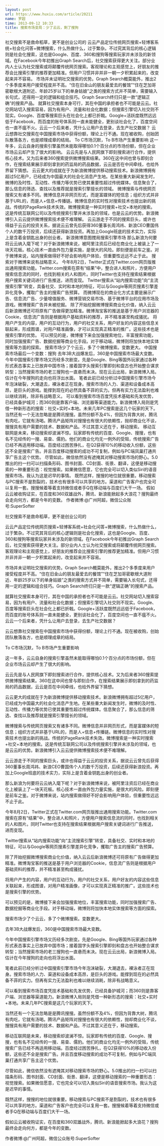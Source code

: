 ```yaml
---
layout: post
url: https://www.huxiu.com/article/20211
name: 罗超
time: 2013-09-12 10:33
title: 搜索市场变局：少了云云，剩了搜狗
---
```

社交搜索不是救命稻草，更不是创业公司的 云云产品定位传统网页搜索+轻博客系统+社会化问答+微博搜索，什么热做什么，过于繁杂。不过究其背后的核心逻辑则是社会化搜索，这也是Google、百度、360和搜狗等搜索玩家并未涉及的新领域。在Facebook今年初推出Graph Search后，社交搜索获得更大关注。部分业内人士认为社交搜索或将颠覆传统网页搜索。客观理论和主观感觉上，好朋友的推荐会比搜索引擎的推荐更加精准。但用户习惯并非并非一朝一夕积累起来的，改变起来并不容易。 市场并未证明社交搜索的优势。Graph Search概莫能外，推出2个多季度来用户接受程度并不高。“住在旧金山的朋友最爱去的餐馆”“住在芝加哥密歇根大道附近、年龄25岁以下的单身姑娘”之类的搜索方式并不简单，需要输入长句式，还得用一定的逻辑和组合技巧。Graph Search终归只是一款“逻辑正确”的搜索产品。 就算社交搜索本身可行，其在中国的承担者也不可能是云云。社交网站切入搜索容易，因为有用户、流量和社会化数据；但搜索引擎切入社交则不现实。Google、百度等搜索巨头在社会化上都已折戟。Google+活跃度既然远远低于Facebook，而百度的账号体系则一直未能健全，更别谈社会化了，百度空间也一直不瘟不火。云云一个后来者，凭什么让用户去登录，去生产社交数据？ 云云想靠社交搜索在中国搜索市场中获得份额，理论上行不通。现在被收购，创始团队散落各方，也是顺理成章的结局。 To C市场沉默，To B市场产生重要影响 这一年多，云云自身的搜索引擎虽然未能取得哪怕0.1个百分点的市场份额，但在企业市场云云却产生了很大的影响。 云云先是与人民网旗下即刻搜索进行合作，提供核心技术。又为后来者360搜索提供微博搜索结果。360在这中间也曾与即刻合作，在搜索结果展示即刻拿到的药监局的药品数据，云云是否在中间牵线，也给外界留下猜想。 云云更大的成就在于为新浪微博提供移动搜索技术。新浪微博拥有超过5亿用户，已经成为中国最大的社会化消息产生地。在某些重大新闻发生时，微博的及时性、互动性、传播力等优势已使其重要性超过传统媒体。信息聚合了，那么信息的筛选、查找以及推荐就是搜索引擎擅长的领域。 微博搜索与传统网页搜索又有诸多不同。微博信息并非网页形式，而是富媒体的短信息；组织方式并非基于URL的，而是人+信息+传播链。微博信息的实时性对搜索技术也提出新的挑战。传统的PageRank技术失效。微博搜索是一种实时搜索+社交+本地的搜索。这是传统互联网公司以及传统搜索引擎并未涉及的领域，也是云云的优势。新浪微博引入云云提供微博搜索技术便不难理解。 云云游走于不同的搜索巨头，或许也得益于云云的投资关系，据说云云曾先后获得360董事长周鸿祎、新浪CEO曹国伟个人的数千万投资，后续还获得新浪投资。再加上Google班底的技术实力，实际上是含着金钥匙出身的创业者。 新浪微博意图搅局搜索引擎市场 那么新浪为何要将云云纳入麾下呢？对于新浪微博来说，被阿里注资后已经在商业化上被装上了一块天花板。核心技术一直由外包力量实施，是很大的风险。即刻便是前车之鉴。对于微博来说，站内搜索做得好不好会影响用户体验，但重要性远远不止于此。 搜索对于微博来说有战略意义。 今年8月2日，Twitter正式在Twitter.com网页版推出通用搜索功能。Twitter.com搜索在原有“结果”中，整合进人和照片，方便用户搜索信息流的同时，也找到相关的人和图片。同时Twitter也支持在搜索结果根据用户搜索关键词进行广告推送，进而变现。 Twitter搜索从“站内搜索功能”向“主流搜索引擎”转变，具备社交、实时和本地的特征，可以与Google等网页搜素引擎差异化竞争，攫取广告主的搜索广告预算。 而微博现在的商业化方式主要是展示广告、信息流广告、少量增值服务、微博营销交易市场、基于微博平台的应用市场及游戏。微博搜索广告并未被挖掘。 除了开始挖掘微博搜索商业化价值，纳入云云后新浪微博还可将原有广告做得更加精准。微博淘宝客的推送是基于用户浏览器的Cookie，信息流广告则是根据用户基础资料的推荐，并不精准甚至构成骚扰。 将用户产生的内容，用户的互动行为，用户的社交关系，用户好友的内容这些信息关联起来，形成图谱，对用户精准画像，才可以实现真正精准的推广。这些技术也是搜索引擎的优势。 可以预见的是，微博接下来会加强搜索地位，丰富搜索功能，同时加强搜索广告、数据挖掘等商业化手段。对于移动端，微博则将加快本地实体搜索等方面的探索。 搜索市场少了个云云，多了个微博搜索。变数更大。 中国搜索市场最后一个变数：搜狗 去年3B大战爆发后，360是中国搜索市场最大变数。 今年中国搜索引擎市场又历经多次剧变。先是Google、Bing等国外玩家通过各种形式表态事实上已放弃中国市场；接着国字头搜索引擎即刻和盘古也开始整合谋求转型；当然搜索市场的老三搜狗也一直悬而未决。现在云云出局，新浪微博入局。估计在今年搜狗的走向也将浮出水面。 笔者此前已经分析过中国搜索引擎市场今年泡沫破裂，大潮退去，裸泳者正在现身。搜索市场的人力、渠道和设备成本高昂，是巨头的游戏。能撑到现在的必然具备不菲的实力。但再有实力无法盈利也难以继续消耗，除非有战略意义。 可以看到搜索市场百度凭技术基础和先发优势，已经具备护城河；而360则是靠客户端、浏览器等渠道能力。新浪微博入局则是凭借一种新形态的搜索：社交+实时+本地。未来几年PC搜索是这几个玩家的天下。 当然还有一个无法忽略是是腾讯搜搜。虽然份额不及4%，但因为背靠大树，腾讯有肉吃，它就有汤喝。腾讯产品矩阵对搜搜也有很大的依赖性，抛却商业化不谈，搜搜具有用户需要的技术、数据和产品。不过其意义还在于，移动搜索。 移动互联网是未来，移动搜索却波澜不惊。玩家即有传统的百度、Google、搜搜，也有名不见经传的一搜、易查、儒豹。他们的商业化均无一例外的受阻，传统搜索广告已经不再适用移动端。百度经过困苦挣扎，在Q2获得10%的移动收入份额，这些还不全是搜索广告。并且百度移动搜索的成功不可复制，例如与PC端凤巢打通共享广告主这个优势。 尽管如此，微信依然没有遮掩其对移动搜索市场的野心。5.0推出的扫一扫可以扫描条形码、图书封面、CD封面、街景、翻译，这便是移动搜索的一种重要形态：视觉搜索。如果微信愿意，它也完全可以切入类似Siri的语音搜索市场。我认为这是迟早的事情。 既然这样，搜搜的地位就很重要。移动搜索与PC搜索不是割裂的，技术也有很多可以共享的地方。渠道和广告客户也完全可以复用一套。搜搜候着等着支持微信或者手Q在移动端与百度们大干一场。 假如云云被收购证实，在百度和360双雄战外，腾讯、新浪能掀起多大浪花？搜狗最终会走向何方，都是今年的变数。 作者微博:@广州阿超，微信公众账号:SuperSofter

社交搜索不是救命稻草，更不是创业公司的

云云产品定位传统网页搜索+轻博客系统+社会化问答+微博搜索，什么热做什么，过于繁杂。不过究其背后的核心逻辑则是社会化搜索，这也是Google、百度、360和搜狗等搜索玩家并未涉及的新领域。在Facebook今年初推出Graph Search后，社交搜索获得更大关注。部分业内人士认为社交搜索或将颠覆传统网页搜索。客观理论和主观感觉上，好朋友的推荐会比搜索引擎的推荐更加精准。但用户习惯并非并非一朝一夕积累起来的，改变起来并不容易。

市场并未证明社交搜索的优势。Graph Search概莫能外，推出2个多季度来用户接受程度并不高。“住在旧金山的朋友最爱去的餐馆”“住在芝加哥密歇根大道附近、年龄25岁以下的单身姑娘”之类的搜索方式并不简单，需要输入长句式，还得用一定的逻辑和组合技巧。Graph Search终归只是一款“逻辑正确”的搜索产品。

就算社交搜索本身可行，其在中国的承担者也不可能是云云。社交网站切入搜索容易，因为有用户、流量和社会化数据；但搜索引擎切入社交则不现实。Google、百度等搜索巨头在社会化上都已折戟。Google+活跃度既然远远低于Facebook，而百度的账号体系则一直未能健全，更别谈社会化了，百度空间也一直不瘟不火。云云一个后来者，凭什么让用户去登录，去生产社交数据？

云云想靠社交搜索在中国搜索市场中获得份额，理论上行不通。现在被收购，创始团队散落各方，也是顺理成章的结局。

To C市场沉默，To B市场产生重要影响

这一年多，云云自身的搜索引擎虽然未能取得哪怕0.1个百分点的市场份额，但在企业市场云云却产生了很大的影响。

云云先是与人民网旗下即刻搜索进行合作，提供核心技术。又为后来者360搜索提供微博搜索结果。360在这中间也曾与即刻合作，在搜索结果展示即刻拿到的药监局的药品数据，云云是否在中间牵线，也给外界留下猜想。

云云更大的成就在于为新浪微博提供移动搜索技术。新浪微博拥有超过5亿用户，已经成为中国最大的社会化消息产生地。在某些重大新闻发生时，微博的及时性、互动性、传播力等优势已使其重要性超过传统媒体。信息聚合了，那么信息的筛选、查找以及推荐就是搜索引擎擅长的领域。

微博搜索与传统网页搜索又有诸多不同。微博信息并非网页形式，而是富媒体的短信息；组织方式并非基于URL的，而是人+信息+传播链。微博信息的实时性对搜索技术也提出新的挑战。传统的PageRank技术失效。微博搜索是一种实时搜索+社交+本地的搜索。这是传统互联网公司以及传统搜索引擎并未涉及的领域，也是云云的优势。新浪微博引入云云提供微博搜索技术便不难理解。

云云游走于不同的搜索巨头，或许也得益于云云的投资关系，据说云云曾先后获得360董事长周鸿祎、新浪CEO曹国伟个人的数千万投资，后续还获得新浪投资。再加上Google班底的技术实力，实际上是含着金钥匙出身的创业者。

那么新浪为何要将云云纳入麾下呢？对于新浪微博来说，被阿里注资后已经在商业化上被装上了一块天花板。核心技术一直由外包力量实施，是很大的风险。即刻便是前车之鉴。对于微博来说，站内搜索做得好不好会影响用户体验，但重要性远远不止于此。

今年8月2日，Twitter正式在Twitter.com网页版推出通用搜索功能。Twitter.com搜索在原有“结果”中，整合进人和照片，方便用户搜索信息流的同时，也找到相关的人和图片。同时Twitter也支持在搜索结果根据用户搜索关键词进行广告推送，进而变现。

Twitter搜索从“站内搜索功能”向“主流搜索引擎”转变，具备社交、实时和本地的特征，可以与Google等网页搜素引擎差异化竞争，攫取广告主的搜索广告预算。

除了开始挖掘微博搜索商业化价值，纳入云云后新浪微博还可将原有广告做得更加精准。微博淘宝客的推送是基于用户浏览器的Cookie，信息流广告则是根据用户基础资料的推荐，并不精准甚至构成骚扰。

将用户产生的内容，用户的互动行为，用户的社交关系，用户好友的内容这些信息关联起来，形成图谱，对用户精准画像，才可以实现真正精准的推广。这些技术也是搜索引擎的优势。

可以预见的是，微博接下来会加强搜索地位，丰富搜索功能，同时加强搜索广告、数据挖掘等商业化手段。对于移动端，微博则将加快本地实体搜索等方面的探索。

搜索市场少了个云云，多了个微博搜索。变数更大。

去年3B大战爆发后，360是中国搜索市场最大变数。

今年中国搜索引擎市场又历经多次剧变。先是Google、Bing等国外玩家通过各种形式表态事实上已放弃中国市场；接着国字头搜索引擎即刻和盘古也开始整合谋求转型；当然搜索市场的老三搜狗也一直悬而未决。现在云云出局，新浪微博入局。估计在今年搜狗的走向也将浮出水面。

笔者此前已经分析过中国搜索引擎市场今年泡沫破裂，大潮退去，裸泳者正在现身。搜索市场的人力、渠道和设备成本高昂，是巨头的游戏。能撑到现在的必然具备不菲的实力。但再有实力无法盈利也难以继续消耗，除非有战略意义。

可以看到搜索市场百度凭技术基础和先发优势，已经具备护城河；而360则是靠客户端、浏览器等渠道能力。新浪微博入局则是凭借一种新形态的搜索：社交+实时+本地。未来几年PC搜索是这几个玩家的天下。

当然还有一个无法忽略是是腾讯搜搜。虽然份额不及4%，但因为背靠大树，腾讯有肉吃，它就有汤喝。腾讯产品矩阵对搜搜也有很大的依赖性，抛却商业化不谈，搜搜具有用户需要的技术、数据和产品。不过其意义还在于，移动搜索。

移动互联网是未来，移动搜索却波澜不惊。玩家即有传统的百度、Google、搜搜，也有名不见经传的一搜、易查、儒豹。他们的商业化均无一例外的受阻，传统搜索广告已经不再适用移动端。百度经过困苦挣扎，在Q2获得10%的移动收入份额，这些还不全是搜索广告。并且百度移动搜索的成功不可复制，例如与PC端凤巢打通共享广告主这个优势。

尽管如此，微信依然没有遮掩其对移动搜索市场的野心。5.0推出的扫一扫可以扫描条形码、图书封面、CD封面、街景、翻译，这便是移动搜索的一种重要形态：视觉搜索。如果微信愿意，它也完全可以切入类似Siri的语音搜索市场。我认为这是迟早的事情。

既然这样，搜搜的地位就很重要。移动搜索与PC搜索不是割裂的，技术也有很多可以共享的地方。渠道和广告客户也完全可以复用一套。搜搜候着等着支持微信或者手Q在移动端与百度们大干一场。

假如云云被收购证实，在百度和360双雄战外，腾讯、新浪能掀起多大浪花？搜狗最终会走向何方，都是今年的变数。

作者微博:@广州阿超，微信公众账号:SuperSofter


